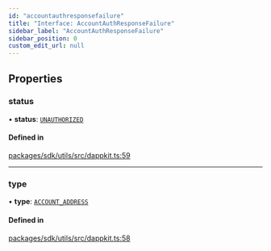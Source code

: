 ```yaml
---
id: "accountauthresponsefailure"
title: "Interface: AccountAuthResponseFailure"
sidebar_label: "AccountAuthResponseFailure"
sidebar_position: 0
custom_edit_url: null
---
```


## Properties

### status

• **status**: [`UNAUTHORIZED`](../enums/dappkitresponsestatus.md#unauthorized)

#### Defined in

[packages/sdk/utils/src/dappkit.ts:59](https://github.com/celo-org/docs/blob/36f0e03d3/celo-monorepo/packages/sdk/utils/src/dappkit.ts#L59)

___

### type

• **type**: [`ACCOUNT_ADDRESS`](../enums/dappkitrequesttypes.md#account_address)

#### Defined in

[packages/sdk/utils/src/dappkit.ts:58](https://github.com/celo-org/docs/blob/36f0e03d3/celo-monorepo/packages/sdk/utils/src/dappkit.ts#L58)
